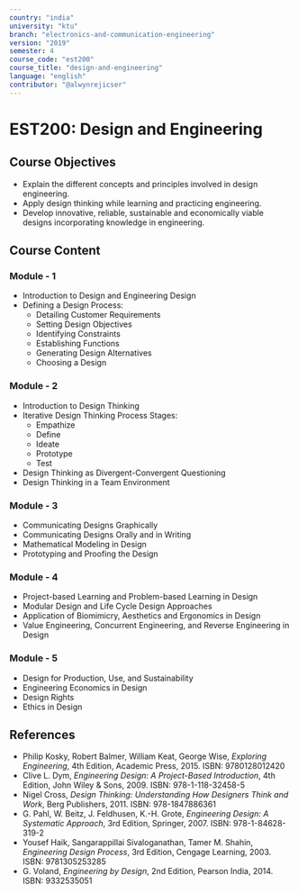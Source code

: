 ```yaml
---
country: "india"
university: "ktu"
branch: "electronics-and-communication-engineering"
version: "2019"
semester: 4
course_code: "est200"
course_title: "design-and-engineering"
language: "english"
contributor: "@alwynrejicser"
---
```


# EST200: Design and Engineering

## Course Objectives

- Explain the different concepts and principles involved in design engineering.
- Apply design thinking while learning and practicing engineering.
- Develop innovative, reliable, sustainable and economically viable designs incorporating knowledge in engineering.

## Course Content

### Module - 1

- Introduction to Design and Engineering Design  
- Defining a Design Process:  
  - Detailing Customer Requirements  
  - Setting Design Objectives  
  - Identifying Constraints  
  - Establishing Functions  
  - Generating Design Alternatives  
  - Choosing a Design  

### Module - 2

- Introduction to Design Thinking  
- Iterative Design Thinking Process Stages:  
  - Empathize  
  - Define  
  - Ideate  
  - Prototype  
  - Test  
- Design Thinking as Divergent-Convergent Questioning  
- Design Thinking in a Team Environment  

### Module - 3

- Communicating Designs Graphically  
- Communicating Designs Orally and in Writing  
- Mathematical Modeling in Design  
- Prototyping and Proofing the Design  

### Module - 4

- Project-based Learning and Problem-based Learning in Design  
- Modular Design and Life Cycle Design Approaches  
- Application of Biomimicry, Aesthetics and Ergonomics in Design  
- Value Engineering, Concurrent Engineering, and Reverse Engineering in Design  

### Module - 5

- Design for Production, Use, and Sustainability  
- Engineering Economics in Design  
- Design Rights  
- Ethics in Design  

## References

- Philip Kosky, Robert Balmer, William Keat, George Wise, *Exploring Engineering*, 4th Edition, Academic Press, 2015. ISBN: 9780128012420  
- Clive L. Dym, *Engineering Design: A Project-Based Introduction*, 4th Edition, John Wiley & Sons, 2009. ISBN: 978-1-118-32458-5  
- Nigel Cross, *Design Thinking: Understanding How Designers Think and Work*, Berg Publishers, 2011. ISBN: 978-1847886361  
- G. Pahl, W. Beitz, J. Feldhusen, K.-H. Grote, *Engineering Design: A Systematic Approach*, 3rd Edition, Springer, 2007. ISBN: 978-1-84628-319-2  
- Yousef Haik, Sangarappillai Sivaloganathan, Tamer M. Shahin, *Engineering Design Process*, 3rd Edition, Cengage Learning, 2003. ISBN: 9781305253285  
- G. Voland, *Engineering by Design*, 2nd Edition, Pearson India, 2014. ISBN: 9332535051  


